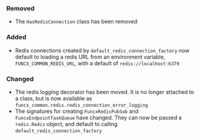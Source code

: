 ### Removed

- The `HasRedisConnection` class has been removed

### Added

- Redis connections created by `default_redis_connection_factory` now default
  to loading a redis URL from an environment variable, `FUNCX_COMMON_REDIS_URL`,
  with a default of `redis://localhost:6379`

### Changed

- The redis logging decorator has been moved. It is no longer attached to a
  class, but is now available as `funcx_common.redis.redis_connection_error_logging`
- The signatures for creating `FuncxRedisPubSub` and `FuncxEndpointTaskQueue`
  have changed. They can now be passed a `redis.Redis` object, and default to
  calling `default_redis_connection_factory`
